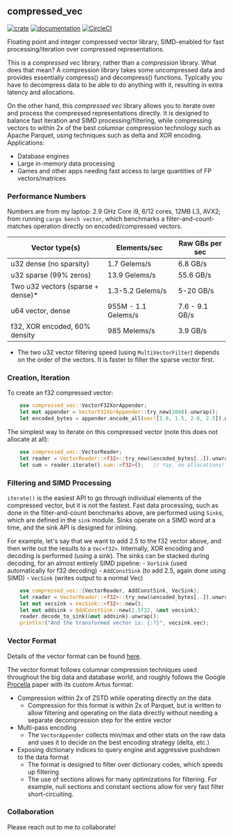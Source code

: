 ## compressed_vec

[![crate](https://img.shields.io/crates/v/compressed_vec.svg)](https://crates.io/crates/compressed_vec)
[![documentation](https://docs.rs/compressed_vec/badge.svg)](https://docs.rs/compressed_vec)
[![CircleCI](https://circleci.com/gh/velvia/compressed-vec.svg?style=shield)](https://circleci.com/gh/velvia/compressed-vec)

Floating point and integer compressed vector library, SIMD-enabled for fast processing/iteration over compressed representations.

This is a *compressed vec* library, rather than a *compression* library.  What does that mean?  A compression library takes some uncompressed data and provides essentially compress() and decompress() functions.  Typically you have to decompress data to be able to do anything with it, resulting in extra latency and allocations.

On the other hand, this *compressed vec* library allows you to iterate over and process the compressed representations directly.  It is designed to balance fast iteration and SIMD processing/filtering, while compressing vectors to within 2x of the best columnar compression technology such as Apache Parquet, using techniques such as delta and XOR encoding.  Applications:

* Database engines
* Large in-memory data processing
* Games and other apps needing fast access to large quantities of FP vectors/matrices

### Performance Numbers

Numbers are from my laptop: 2.9 GHz Core i9, 6/12 cores, 12MB L3, AVX2; from running `cargo bench vector`, which benchmarks a filter-and-count-matches operation directly on encoded/compressed vectors.

| Vector type(s) | Elements/sec | Raw GBs per sec |
| -------------- | ------------ | --------------- |
| u32 dense (no sparsity) | 1.7 Gelems/s  | 6.8 GB/s  |
| u32 sparse (99% zeros)  | 13.9 Gelems/s | 55.6 GB/s |
| Two u32 vectors (sparse + dense)* |  1.3-5.2 Gelems/s | 5-20 GB/s |
| u64 vector, dense       |  955M - 1.1 Gelems/s        | 7.6 - 9.1 GB/s |
| f32, XOR encoded, 60% density |  985 Melems/s         | 3.9 GB/s       |

* The two u32 vector filtering speed (using `MultiVectorFilter`) depends on the order of the vectors.  It is faster to filter the sparse vector first.

### Creation, Iteration

To create an f32 compressed vector:

```rust
    use compressed_vec::VectorF32XorAppender;
    let mut appender = VectorF32XorAppender::try_new(2048).unwrap();
    let encoded_bytes = appender.encode_all(vec![1.0, 1.5, 2.0, 2.5]).unwrap();
```

The simplest way to iterate on this compressed vector (note this does not allocate at all):

```rust
    use compressed_vec::VectorReader;
    let reader = VectorReader::<f32>::try_new(&encoded_bytes[..]).unwrap();
    let sum = reader.iterate().sum::<f32>();   // Yay, no allocations!
```

### Filtering and SIMD Processing

`iterate()` is the easiest API to go through individual elements of the compressed vector, but it is not the fastest.  Fast data processing, such as done in the filter-and-count benchmarks above, are performed using `Sink`s, which are defined in the `sink` module.  Sinks operate on a SIMD word at a time, and the sink API is designed for inlining.

For example, let's say that we want to add 2.5 to the f32 vector above, and then write out the results to a `Vec<f32>`.  Internally, XOR encoding and decoding is performed (using a sink).  The sinks can be stacked during decoding, for an almost entirely SIMD pipeline:
    - `XorSink` (used automatically for f32 decoding)
    - `AddConstSink`  (to add 2.5, again done using SIMD)
    - `VecSink`  (writes output to a normal Vec)

```rust
    use compressed_vec::{VectorReader, AddConstSink, VecSink};
    let reader = VectorReader::<f32>::try_new(&encoded_bytes[..]).unwrap();
    let mut vecsink = VecSink::<f32>::new();
    let mut addsink = AddConstSink::new(2.5f32, &mut vecsink);
    reader.decode_to_sink(&mut addsink).unwrap();
    println!("And the transformed vector is: {:?}", vecsink.vec);
```

### Vector Format

Details of the vector format can be found [here](vector_format.md).

The vector format follows columnar compression techniques used throughout the big data and database world, and roughly follows the Google [Procella](https://blog.acolyer.org/2019/09/11/procella/) paper with its custom Artus format:

* Compression within 2x of ZSTD while operating directly on the data
    * Compression for this format is within 2x of Parquet, but is written to allow filtering and operating on the data directly without needing a separate decompression step for the entire vector
* Multi-pass encoding
    * The `VectorAppender` collects min/max and other stats on the raw data and uses it to decide on the best encoding strategy (delta, etc.)
* Exposing dictionary indices to query engine and aggressive pushdown to the data format
    * The format is designed to filter over dictionary codes, which speeds up filtering
    * The use of sections allows for many optimizations for filtering.  For example, null sections and constant sections allow for very fast filter short-circuiting.

### Collaboration

Please reach out to me to collaborate!